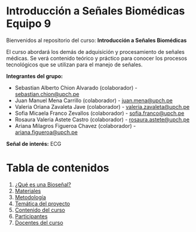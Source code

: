# Introducción a Señales Biomédicas Equipo 9
Bienvenidos al repositorio del curso: **Introducción a Señales Biomédicas**

El curso abordará los demás de adquisición y procesamiento de señales médicas. Se verá contenido teórico y práctico para conocer los procesos tecnológicos que se utilizan para el manejo de señales.

**Integrantes del grupo:**  

 - Sebastian Alberto Chion Alvarado (colaborador) - sebastian.chion@upch.pe
 - Juan Manuel Mena Carrillo (colaborador) - juan.mena@upch.pe
 - Valeria Oriana Zavaleta Jave (colaborador) - valeria.zavaleta@upch.pe
 - Sofia Micaela Franco Zevallos (colaborador) - sofia.franco@upch.pe
 - Rosaura Valeria Astete Castro (colaborador) - rosaura.astete@upch.pe
 - Ariana Milagros Figueroa Chavez (colaborador) - ariana.figueroa@upch.pe

**Señal de interés:** ECG

# Tabla de contenidos
1. [¿Qué es una Bioseñal?](https://github.com/RosauraAstete/Equipo9.github.io/blob/c4dab56cb1faca911e6789620ad9b0c25090142d/Documentaci%C3%B3n/%C2%BFQu%C3%A9%20es%20una%20biose%C3%B1al%3F.md)
2. [Materiales](https://github.com/RosauraAstete/Equipo9.github.io/blob/1bf6e345bedf60387e8666bfb230ab8f890846fd/Documentaci%C3%B3n/Materiales.md)
3. [Metodología](https://github.com/RosauraAstete/Equipo9.github.io/blob/7044afe3cda9e8d11939ce43af9f33ff768ffa49/Documentaci%C3%B3n/Metodolog%C3%ADa.md)
4. [Temática del proyecto](https://github.com/RosauraAstete/Equipo9.github.io/blob/730ee02eee0cd0a22203858482b42d3dd368ee92/Documentaci%C3%B3n/Tem%C3%A1tica%20del%20proyecto.md)
5. [Contenido del curso](https://github.com/RosauraAstete/Equipo9.github.io/blob/fa7b01f42fc1f62140ed8d780246dcd268bc1a16/Documentaci%C3%B3n/Contenido%20del%20curso.md) 
6. [Participantes](https://github.com/RosauraAstete/Equipo9.github.io/blob/a38499164b3151e389d34577a37e128685d73ed7/Documentaci%C3%B3n/Participantes.md)
7. [Docentes del curso](https://github.com/RosauraAstete/Equipo9.github.io/blob/21800e2461a272893e8403d9eabe6458ec83eccb/Documentaci%C3%B3n/Docentes%20del%20curso.md)
